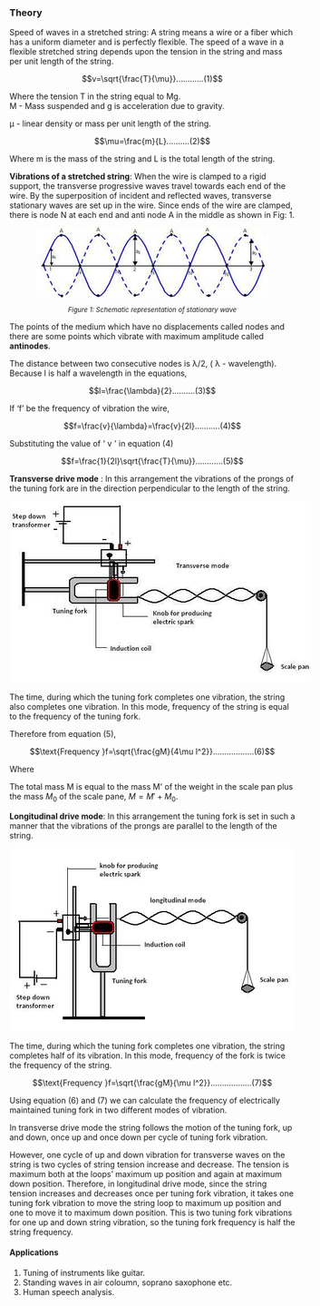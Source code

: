### Theory 

Speed of waves in a stretched string: A string means a wire or a fiber which has a uniform diameter and is perfectly flexible. The speed of a wave in a flexible stretched string depends upon the tension in the string and mass per unit length of the string.

$$v=\sqrt{\frac{T}{\mu}}............(1)$$

Where the tension T in the string equal to Mg.<br>
M - Mass suspended and g is acceleration due to gravity.<br>

μ -  linear density or mass per unit length of the string.


$$\mu=\frac{m}{L}..........(2)$$

Where m is the mass of the string and L is the total length of the string.

**Vibrations of a stretched string**: When the wire is clamped to a rigid support, the transverse progressive waves travel towards each end of the wire. By the superposition of incident and reflected waves, transverse stationary waves are set up in the wire. Since ends of the wire are clamped, there is node N at each end and anti node A in the middle  as shown in Fig: 1.


<div style="display: block; margin-left: auto; margin-right: auto; text-align: center; width: fit-content;"><img src="./images/figure1.jpg" alt="Figure 1" style="max-width: 600px; height: auto;"><p style="text-align: center; font-size: smaller; font-style: italic;">Figure 1: Schematic representation of stationary wave</p></div>


The points of the medium which have no displacements called nodes and there are some points which vibrate with maximum amplitude called **antinodes**.

The distance between two consecutive nodes is λ/2, ( λ - wavelength). Because l is half a wavelength in the equations,

$$l=\frac{\lambda}{2}..........(3)$$

If ‘f’ be the frequency of vibration the wire,

$$f=\frac{v}{\lambda}=\frac{v}{2l}...........(4)$$


Substituting the value of ' v ' in equation (4)

$$f=\frac{1}{2l}\sqrt{\frac{T}{\mu}}............(5)$$

**Transverse drive mode** : In this arrangement the vibrations of the prongs of the tuning fork are in the direction perpendicular to the length of the string.

<div style="display: block; margin-left: auto; margin-right: auto; text-align: center; width: fit-content;"><img src="./images/figure2.jpg" alt="Figure 2" style="max-width: 600px; height: auto;"><p style="text-align: center; font-size: smaller; font-style: italic;"></p></div>

The time, during which the tuning fork completes one vibration, the string also completes one vibration. In this mode, frequency of the string is equal to the frequency of the tuning fork.

 

Therefore from equation (5),

$$\text{Frequency }f=\sqrt{\frac{gM}{4\mu l^2}}..................(6)$$

Where

The total mass M is equal to the mass M' of the weight in the scale pan plus the mass $M_0$ of the scale pane, $M = M' + M_0$.

 

 

**Longitudinal drive mode**: In this arrangement the tuning fork is set in such a manner that the vibrations of the prongs are parallel to the length of the string.

<div style="display: block; margin-left: auto; margin-right: auto; text-align: center; width: fit-content;"><img src="./images/figure3.jpg" alt="Figure 3" style="max-width: 600px; height: auto;"><p style="text-align: center; font-size: smaller; font-style: italic;"></p></div>

The time, during which the tuning fork completes one vibration, the string completes half of its vibration. In this mode, frequency of the fork is twice the frequency of the string.

 $$\text{Frequency }f=\sqrt{\frac{gM}{\mu l^2}}..................(7)$$

 Using equation (6) and (7) we can calculate the frequency of electrically maintained tuning fork in two different modes of vibration.

In transverse drive mode the string follows the motion of the tuning fork, up and down, once up and once down per cycle of tuning fork vibration.

However, one cycle of up and down vibration for transverse waves on the string is two cycles of string tension increase and decrease. The tension is maximum both at the loops’ maximum up position and again at maximum down position. Therefore, in longitudinal drive mode, since the string tension increases and decreases once per tuning fork vibration, it takes one tuning fork vibration to move the string loop to maximum up position and one to move it to maximum down position. This is two tuning fork vibrations for one up and down string vibration, so the tuning fork frequency is half the string frequency.
 

 

#### Applications

1. Tuning of instruments like guitar.
2. Standing waves in air coloumn, soprano saxophone etc.
3. Human speech analysis.
